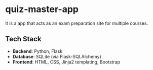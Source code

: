 # quiz-master-app
It is a app that acts as an exam preparation site for multiple courses.
## Tech Stack
- **Backend**: Python, Flask
- **Database**: SQLite (via Flask-SQLAlchemy)
- **Frontend**: HTML, CSS, Jinja2 templating, Bootstrap


